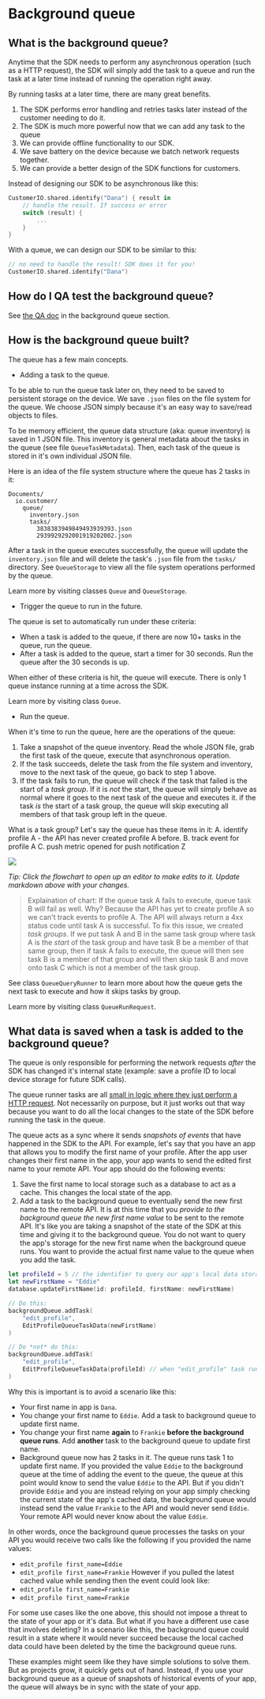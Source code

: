 # Background queue 

## What is the background queue? 

Anytime that the SDK needs to perform any asynchronous operation (such as a HTTP request), the SDK will simply add the task to a queue and run the task at a later time instead of running the operation right away. 

By running tasks at a later time, there are many great benefits. 
1. The SDK performs error handling and retries tasks later instead of the customer needing to do it. 
2. The SDK is much more powerful now that we can add any task to the queue
3. We can provide offline functionality to our SDK. 
4. We save battery on the device because we batch network requests together. 
5. We can provide a better design of the SDK functions for customers. 

Instead of designing our SDK to be asynchronous like this:

```swift
CustomerIO.shared.identify("Dana") { result in 
    // handle the result. If success or error 
    switch (result) {
        ...
    }   
}
```

With a queue, we can design our SDK to be similar to this:

```swift
// no need to handle the result! SDK does it for you!
CustomerIO.shared.identify("Dana")
```

## How do I QA test the background queue? 

See [the QA doc](QA.md) in the background queue section. 

## How is the background queue built? 

The queue has a few main concepts. 

* Adding a task to the queue. 

To be able to run the queue task later on, they need to be saved to persistent storage on the device. We save `.json` files on the file system for the queue. We choose JSON simply because it's an easy way to save/read objects to files. 

To be memory efficient, the queue data structure (aka: queue inventory) is saved in 1 JSON file. This inventory is general metadata about the tasks in the queue (see file `QueueTaskMetadata`). Then, each task of the queue is stored in it's own individual JSON file. 

Here is an idea of the file system structure where the queue has 2 tasks in it:

```
Documents/
  io.customer/
    queue/
      inventory.json
      tasks/
        3838383949849493939393.json
        2939929292001919202002.json
```

After a task in the queue executes successfully, the queue will update the `inventory.json` file and will delete the task's `.json` file from the `tasks/` directory. See `QueueStorage` to view all the file system operations performed by the queue. 

Learn more by visiting classes `Queue` and `QueueStorage`.

* Trigger the queue to run in the future. 

The queue is set to automatically run under these criteria:
* When a task is added to the queue, if there are now 10+ tasks in the queue, run the queue. 
* After a task is added to the queue, start a timer for 30 seconds. Run the queue after the 30 seconds is up. 

When either of these criteria is hit, the queue will execute. There is only 1 queue instance running at a time across the SDK. 

Learn more by visiting class `Queue`.

* Run the queue. 

When it's time to run the queue, here are the operations of the queue:
1. Take a snapshot of the queue inventory. Read the whole JSON file, grab the first task of the queue, execute that asynchronous operation. 
2. If the task succeeds, delete the task from the file system and inventory,  move to the next task of the queue, go back to step 1 above. 
3. If the task fails to run, the queue will check if the task that failed is the start of a *task group*. If it is *not* the start, the queue will simply behave as normal where it goes to the next task of the queue and executes it. if the task *is* the start of a task group, the queue will skip executing all members of that task group left in the queue. 

What is a task group? Let's say the queue has these items in it:
A. identify profile A - the API has never created profile A before.
B. track event for profile A
C. push metric opened for push notification Z

[![](https://mermaid.ink/img/eyJjb2RlIjoiZmxvd2NoYXJ0IFREXG5cbkFbQXNzdW1pbmcgdGhlIHF1ZXVlIGNvbnRhaW5zIHRoZSB0YXNrcyA8YnIvPiBBLCBCLCBhbmQgQyA8YnIvPiB3aGVyZSBBIGFuZCBCIGFyZSBpbiBhIHRhc2sgZ3JvdXAgdG9nZXRoZXIuIDxici8-PGJyLz4gUXVldWUgcnVucyB0YXNrIEFdIC0tPnxEaWQgdGFzayBydW4gc3VjY2Vzc2Z1bGx5P3wgQnt5ZXN9ICYgQ3tub31cbkIgLS0-IEQoUnVuIHRhc2sgQilcbkMgLS0-IHxJcyB0YXNrIEEgdGhlIHN0YXJ0IG9mIGEgdGFzayBncm91cD98IEV7eWVzfSAmIEZ7bm99XG5GIC0tPiBIKFJ1biB0YXNrIEIpXG5FIC0tPiB8U2tpcCBhbGwgdGFza3MgdGhhdCBiZWxvbmcgdG8gdGhlIHRhc2sgZ3JvdXAuIDxici8-IFJ1biBuZXh0IHRhc2sgaW4gcXVldWUgdGhhdCBkb2VzIG5vdCBiZWxvbmcgdG8gdGhhdCBncm91cC58IEcoU2tpcCB0YXNrIEIuIFJ1biB0YXNrIEMpIiwibWVybWFpZCI6eyJ0aGVtZSI6ImRlZmF1bHQifSwidXBkYXRlRWRpdG9yIjpmYWxzZSwiYXV0b1N5bmMiOnRydWUsInVwZGF0ZURpYWdyYW0iOmZhbHNlfQ)](https://mermaid-js.github.io/mermaid-live-editor/edit#eyJjb2RlIjoiZmxvd2NoYXJ0IFREXG5cbkFbQXNzdW1pbmcgdGhlIHF1ZXVlIGNvbnRhaW5zIHRoZSB0YXNrcyA8YnIvPiBBLCBCLCBhbmQgQyA8YnIvPiB3aGVyZSBBIGFuZCBCIGFyZSBpbiBhIHRhc2sgZ3JvdXAgdG9nZXRoZXIuIDxici8-PGJyLz4gUXVldWUgcnVucyB0YXNrIEFdIC0tPnxEaWQgdGFzayBydW4gc3VjY2Vzc2Z1bGx5P3wgQnt5ZXN9ICYgQ3tub31cbkIgLS0-IEQoUnVuIHRhc2sgQilcbkMgLS0-IHxJcyB0YXNrIEEgdGhlIHN0YXJ0IG9mIGEgdGFzayBncm91cD98IEV7eWVzfSAmIEZ7bm99XG5GIC0tPiBIKFJ1biB0YXNrIEIpXG5FIC0tPiB8U2tpcCBhbGwgdGFza3MgdGhhdCBiZWxvbmcgdG8gdGhlIHRhc2sgZ3JvdXAuIDxici8-IFJ1biBuZXh0IHRhc2sgaW4gcXVldWUgdGhhdCBkb2VzIG5vdCBiZWxvbmcgdG8gdGhhdCBncm91cC58IEcoU2tpcCB0YXNrIEIuIFJ1biB0YXNrIEMpIiwibWVybWFpZCI6IntcbiAgXCJ0aGVtZVwiOiBcImRlZmF1bHRcIlxufSIsInVwZGF0ZUVkaXRvciI6ZmFsc2UsImF1dG9TeW5jIjp0cnVlLCJ1cGRhdGVEaWFncmFtIjpmYWxzZX0)

*Tip: Click the flowchart to open up an editor to make edits to it. Update markdown above with your changes.*

> Explaination of chart: If the queue task A fails to execute, queue task B will fail as well. Why? Because the API has yet to create profile A so we can't track events to profile A. The API will always return a 4xx status code until task A is successful. To fix this issue, we created *task groups*. If we put task A and B in the same task group where task A is the *start* of the task group and have task B be a member of that same group, then if task A fails to execute, the queue will then see task B is a member of that group and will then skip task B and move onto task C which is not a member of the task group. 

See class `QueueQueryRunner` to learn more about how the queue gets the next task to execute and how it skips tasks by group. 

Learn more by visiting class `QueueRunRequest`.

## What data is saved when a task is added to the background queue? 

The queue is only responsible for performing the network requests *after* the SDK has changed it's internal state (example: save a profile ID to local device storage for future SDK calls).

The queue runner tasks are all [small in logic where they just perform a HTTP request](https://github.com/customerio/customerio-android/blob/7e6b1d6724fd199b6a721e05a4726e48d6c19089/sdk/src/main/java/io/customer/sdk/queue/QueueRunner.kt#L39-L43). Not necessarily on purpose, but it just works out that way because you want to do all the local changes to the state of the SDK before running the task in the queue. 

The queue acts as a sync where it sends *snapshots of events* that have happened in the SDK to the API. For example, let's say that you have an app that allows you to modify the first name of your profile. After the app user changes their first name in the app, your app wants to send the edited first name to your remote API. Your app should do the following events:
1. Save the first name to local storage such as a database to act as a cache. This changes the local state of the app. 
2. Add a task to the background queue to eventually send the new first name to the remote API. It is at this time that you *provide to the background queue the new first name value* to be sent to the remote API. It's like you are taking a snapshot of the state of the SDK at this time and giving it to the background queue. You do not want to query the app's storage for the new first name when the background queue runs. You want to provide the actual first name value to the queue when you add the task. 

```swift
let profileId = 5 // the identifier to query our app's local data storage for this profile
let newFirstName = "Eddie"
database.updateFirstName(id: profileId, firstName: newFirstName)

// Do this:
backgroundQueue.addTask(
    "edit_profile",
    EditProfileQueueTaskData(newFirstName)
)

// Do *not* do this:
backgroundQueue.addTask(
    "edit_profile",
    EditProfileQueueTaskData(profileId) // when "edit_profile" task runs in the background queue, query the database for the first name for id 5
)
```

Why this is important is to avoid a scenario like this:
* Your first name in app is `Dana`. 
* You change your first name to `Eddie`. Add a task to background queue to update first name. 
* You change your first name **again** to `Frankie` **before the background queue runs**. Add **another** task to the background queue to update first name.
* Background queue now has 2 tasks in it. The queue runs task 1 to update first name. If you provided the value `Eddie` to the background queue at the time of adding the event to the queue, the queue at this point would know to send the value `Eddie` to the API. But if you didn't provide `Eddie` and you are instead relying on your app simply checking the current state of the app's cached data, the background queue would instead send the value `Frankie` to the API and would never send `Eddie`. Your remote API would never know about the value `Eddie`. 

In other words, once the background queue processes the tasks on your API you would receive two calls like the following if you provided the name values:
- `edit_profile first_name=Eddie`
- `edit_profile first_name=Frankie`
However if you pulled the latest cached value while sending then the event could look like:
- `edit_profile first_name=Frankie`
- `edit_profile first_name=Frankie`

For some use cases like the one above, this should not impose a threat to the state of your app or it's data. But what if you have a different use case that involves deleting? In a scenario like this, the background queue could result in a state where it would never succeed because the local cached data could have been deleted by the time the background queue runs. 

These examples might seem like they have simple solutions to solve them. But as projects grow, it quickly gets out of hand. Instead, if you use your background queue as a queue of snapshots of historical events of your app, the queue will always be in sync with the state of your app. 


